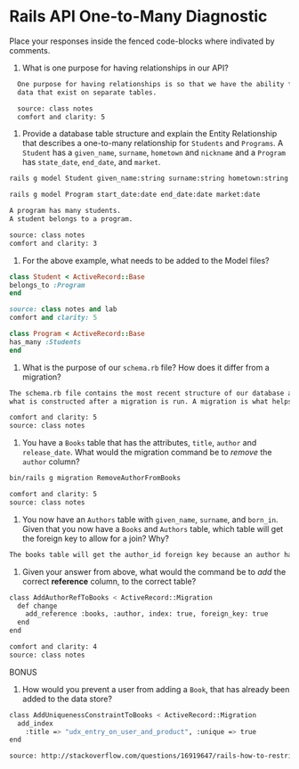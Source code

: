 # Rails API One-to-Many Diagnostic

Place your responses inside the fenced code-blocks where indivated by comments.

1.  What is one purpose for having relationships in our API?

```sh
  One purpose for having relationships is so that we have the ability to link
  data that exist on separate tables.

  source: class notes
  comfort and clarity: 5
```

1.  Provide a database table structure and explain the Entity Relationship
that describes a one-to-many relationship for `Students` and `Programs`.
A `Student` has a `given_name`, `surname`, `hometown` and `nickname` and a
`Program` has `state_date`, `end_date`, and `market`.

```sh
rails g model Student given_name:string surname:string hometown:string nickname:string

rails g model Program start_date:date end_date:date market:date

A program has many students.
A student belongs to a program.

source: class notes
comfort and clarity: 3

```

1.  For the above example, what needs to be added to the Model files?

```rb
class Student < ActiveRecord::Base
belongs_to :Program
end

source: class notes and lab
comfort and clarity: 5
```

```rb
class Program < ActiveRecord::Base
has_many :Students
end
```

1.  What is the purpose of our `schema.rb` file? How does it differ from a migration?

```sh
The schema.rb file contains the most recent structure of our database and tables. It is
what is constructed after a migration is run. A migration is what helps build the schema.

comfort and clarity: 5
source: class notes
```

1.  You have a `Books` table that has the attributes, `title`, `author` and
`release_date`. What would the migration command be to _remove_ the `author`
column?

```sh
bin/rails g migration RemoveAuthorFromBooks

comfort and clarity: 5
source: class notes

```

1.  You now have an `Authors` table with `given_name`, `surname`, and `born_in`.
Given that you now have a `Books` and `Authors` table, which table will get the
foreign key to allow for a join? Why?

```sh
The books table will get the author_id foreign key because an author has many books.
```

1.  Given your answer from above, what would the command be to _add_ the correct **reference** column, to the correct table?

```sh
class AddAuthorRefToBooks < ActiveRecord::Migration
  def change
    add_reference :books, :author, index: true, foreign_key: true
  end
end

comfort and clarity: 4
source: class notes
```

BONUS

1.  How would you prevent a user from adding a `Book`, that has already been added
to the data store?

```sh
class AddUniquenessConstraintToBooks < ActiveRecord::Migration
  add_index
    :title => "udx_entry_on_user_and_product", :unique => true
end

source: http://stackoverflow.com/questions/16919647/rails-how-to-restrict-user-from-entering-more-than-one-record-per-association
```
